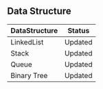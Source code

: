 ## Data Structure

DataStructure|Status
-------------|------
LinkedList|Updated
Stack|Updated
Queue|Updated
Binary Tree|Updated

